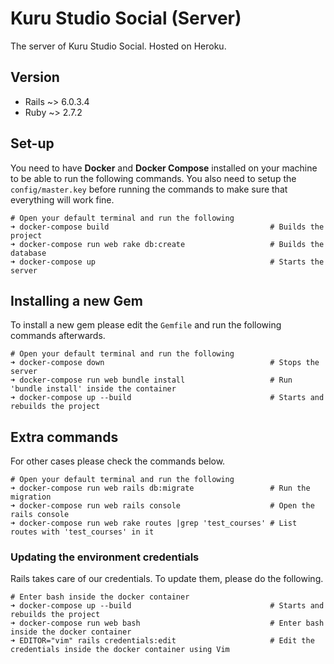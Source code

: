 # Kuru Studio Social (Server)
The server of Kuru Studio Social. Hosted on Heroku.

## Version
- Rails ~> 6.0.3.4
- Ruby ~> 2.7.2

## Set-up
You need to have **Docker** and **Docker Compose** installed on your machine to be able to run the following commands. You also need to setup the `config/master.key` before running the commands to make sure that everything will work fine.

```
# Open your default terminal and run the following
➜ docker-compose build                                    # Builds the project
➜ docker-compose run web rake db:create                   # Builds the database
➜ docker-compose up                                       # Starts the server
```

## Installing a new Gem
To install a new gem please edit the `Gemfile` and run the following commands afterwards.
```
# Open your default terminal and run the following
➜ docker-compose down                                     # Stops the server
➜ docker-compose run web bundle install                   # Run 'bundle install' inside the container
➜ docker-compose up --build                               # Starts and rebuilds the project
```

## Extra commands
For other cases please check the commands below.
```
# Open your default terminal and run the following
➜ docker-compose run web rails db:migrate                 # Run the migration
➜ docker-compose run web rails console                    # Open the rails console
➜ docker-compose run web rake routes |grep 'test_courses' # List routes with 'test_courses' in it
```

### Updating the environment credentials
Rails takes care of our credentials. To update them, please do the following.
```
# Enter bash inside the docker container
➜ docker-compose up --build                               # Starts and rebuilds the project
➜ docker-compose run web bash                             # Enter bash inside the docker container
➜ EDITOR="vim" rails credentials:edit                     # Edit the credentials inside the docker container using Vim
```
